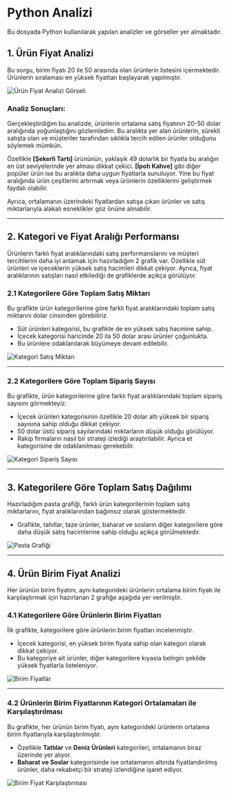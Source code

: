 # Python Analizi

Bu dosyada Python kullanılarak yapılan analizler ve görseller yer almaktadır.

## 1. Ürün Fiyat Analizi
Bu sorgu, birim fiyatı 20 ile 50 arasında olan ürünlerin listesini içermektedir. Ürünlerin sıralaması en yüksek fiyattan başlayarak yapılmıştır.


![Ürün Fiyat Analizi Görseli](Görseller/north5.png)



### Analiz Sonuçları:
Gerçekleştirdiğim bu analizde, ürünlerin ortalama satış fiyatının 20-50 dolar aralığında yoğunlaştığını gözlemledim. Bu aralıkta yer alan ürünlerin, sürekli satışta olan ve müşteriler tarafından sıklıkla tercih edilen ürünler olduğunu söylemek mümkün.

Özellikle **[Şekerli Tartı]** ürününün, yaklaşık 49 dolarlık bir fiyatla bu aralığın en üst seviyelerinde yer alması dikkat çekici. **[İpoh Kahve]** gibi diğer popüler ürün ise bu aralıkta daha uygun fiyatlarla sunuluyor. Yine bu fiyat aralığında ürün çeşitlerini artırmak veya ürünlerin özelliklerini geliştirmek faydalı olabilir. 

Ayrıca, ortalamanın üzerindeki fiyatlardan satışa çıkan ürünler ve satış miktarlarıyla alakalı esneklikler göz önüne alınabilir.


---

## 2. Kategori ve Fiyat Aralığı Performansı

Ürünlerin farklı fiyat aralıklarındaki satış performanslarını ve müşteri tercihlerini daha iyi anlamak için hazırladığım 2 grafik var. Özellikle süt ürünleri ve içeceklerin yüksek satış hacimleri dikkat çekiyor. Ayrıca, fiyat aralıklarının satışları nasıl etkilediği de grafiklerde açıkça görülüyor.

### **2.1 Kategorilere Göre Toplam Satış Miktarı** 

Bu grafikte ürün kategorilerine göre farklı fiyat aralıklarındaki toplam satış miktarını dolar cinsinden görebiliriz. 
- Süt ürünleri kategorisi, bu grafikte de en yüksek satış hacmine sahip.
- İçecek kategorisi haricinde 20 ila 50 dolar arası ürünler çoğunlukta. 
- Bu ürünlere odaklanılarak büyümeye devam edilebilir.

![Kategori Satış Miktarı](Görseller/north6.png)

---

### **2.2 Kategorilere Göre Toplam Sipariş Sayısı** 

Bu grafikte, ürün kategorilerine göre farklı fiyat aralıklarındaki toplam sipariş sayısını görmekteyiz.
- İçecek ürünleri kategorisinin özellikle 20 dolar altı yüksek bir sipariş sayısına sahip olduğu dikkat çekiyor.
- 50 dolar üstü sipariş sayılarındaki miktarların düşük olduğu görülüyor. 
- Rakip firmaların nasıl bir strateji izlediği araştırılabilir. Ayrıca et kategorisine de odaklanılması gerekebilir.

![Kategori Sipariş Sayısı](Görseller/north7.png)

---

## 3. Kategorilere Göre Toplam Satış Dağılımı 

Hazırladığım pasta grafiği, farklı ürün kategorilerinin toplam satış miktarlarını, fiyat aralıklarından bağımsız olarak göstermektedir.
- Grafikte, tahıllar, taze ürünler, baharat ve sosların diğer kategorilere göre daha düşük satış hacimlerine sahip olduğu açıkça görülmektedir.

![Pasta Grafiği](Görseller/north8.png)

---

## 4. Ürün Birim Fiyat Analizi

Her ürünün birim fiyatını, aynı kategorideki ürünlerin ortalama birim fiyatı ile karşılaştırmak için hazırlanan 2 grafiğe aşağıda yer verilmiştir.

### **4.1 Kategorilere Göre Ürünlerin Birim Fiyatları** 

İlk grafikte, kategorilere göre ürünlerin birim fiyatları incelenmiştir.
- İçecek kategorisi, en yüksek birim fiyata sahip olan kategori olarak dikkat çekiyor. 
- Bu kategoriye ait ürünler, diğer kategorilere kıyasla belirgin şekilde yüksek fiyatlarla listeleniyor.

![Birim Fiyatlar](Görseller/north9.png)

---

### **4.2 Ürünlerin Birim Fiyatlarının Kategori Ortalamaları ile Karşılaştırılması** 

Bu grafikte, her ürünün birim fiyatı, aynı kategorideki ürünlerin ortalama birim fiyatlarıyla karşılaştırılmıştır.
- Özellikle **Tatlılar** ve **Deniz Ürünleri** kategorileri, ortalamanın biraz üzerinde yer alıyor. 
- **Baharat ve Soslar** kategorisinde ise ortalamanın altında fiyatlandırılmış ürünler, daha rekabetçi bir strateji izlendiğine işaret ediyor.

![Birim Fiyat Karşılaştırması](Görseller/north10.png)
